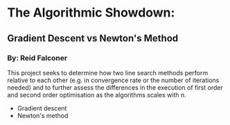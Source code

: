 # The Algorithmic Showdown:
## Gradient Descent vs Newton's Method


### By: Reid Falconer 

This project seeks to determine how two line search methods perform relative to each other (e.g. in convergence rate
or the number of iterations needed) and to further assess the differences in the execution of first order and second order optimisation as the algorithms scales with n.

- Gradient descent 
- Newton's method

